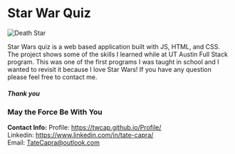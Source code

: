 # Star War Quiz 
<img src = https://pixabay.com/images/id-3857479/ alt = "Death Star">

Star Wars quiz is a web based application built with JS, HTML, and CSS. The project shows some of the skills I learned while at UT Austin Full Stack program. This was one of the first programs I was taught in school and I wanted to revisit it because I love Star Wars! If you have any question please feel free to contact me. 

<h5>Thank you</h5>

<h3>May the Force Be With You</h3>



<b>Contact Info:</b>
Profile: https://twcap.github.io/Profile/ <br/>
Linkedin: https://www.linkedin.com/in/tate-capra/ <br/>
Email: TateCapra@outlook.com 
